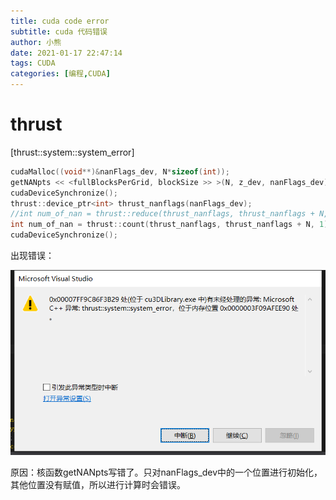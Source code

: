 ```yaml
---
title: cuda code error
subtitle: cuda 代码错误
author: 小熊
date: 2021-01-17 22:47:14
tags: CUDA
categories: [编程,CUDA]
---
```


<!--more-->

# thrust

[thrust::system::system_error]

```C++
cudaMalloc((void**)&nanFlags_dev, N*sizeof(int));
getNANpts << <fullBlocksPerGrid, blockSize >> >(N, z_dev, nanFlags_dev);
cudaDeviceSynchronize();
thrust::device_ptr<int> thrust_nanflags(nanFlags_dev);
//int num_of_nan = thrust::reduce(thrust_nanflags, thrust_nanflags + N, (int)0, thrust::plus <int >());  //统计有多少个NAN点
int num_of_nan = thrust::count(thrust_nanflags, thrust_nanflags + N, 1);  //统计有多少个NAN点
cudaDeviceSynchronize();
```


出现错误：

![](CUDA_CodeError/thrust_error.png)



原因：核函数getNANpts写错了。只对nanFlags_dev中的一个位置进行初始化，其他位置没有赋值，所以进行计算时会错误。